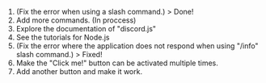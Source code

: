 1. (Fix the error when using a slash command.) > Done!
2. Add more commands. (In proccess)
3. Explore the documentation of "discord.js"
4. See the tutorials for Node.js
5. (Fix the error where the application does not respond when using "/info" slash command.) > Fixed!
6. Make the "Click me!" button can be activated multiple times.
7. Add another button and make it work.